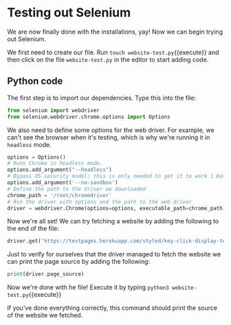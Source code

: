 # Testing out Selenium
We are now finally done with the installations, yay! Now we can begin trying out Selenium.

We first need to create our file. Run `touch website-test.py`{{execute}} and then click on the file `website-test.py` in the editor to start adding code.

## Python code
The first step is to import our dependencies. Type this into the file:

```python
from selenium import webdriver
from selenium.webdriver.chrome.options import Options
```

We also need to define some options for the web driver. For example, we can't see the browser when it's testing, which is why we're running it in `headless` mode.

```python
options = Options()
# Runs Chrome in headless mode.
options.add_argument("--headless")
# Bypass OS security model; this is only needed to get it to work i Katacodas environment
options.add_argument('--no-sandbox')
# Define the path to the driver we downloaded
chrome_path = '/root/chromedriver'
# Run the driver with options and the path to the web driver
driver = webdriver.Chrome(options=options, executable_path=chrome_path)
```

Now we're all set! We can try fetching a website by adding the following to the end of the file:

```python
driver.get('https://testpages.herokuapp.com/styled/key-click-display-test.html')
```
Just to verify for ourselves that the driver managed to fetch the website we can print the page source by adding the following:

```python
print(driver.page_source)
```

Now we're done with he file! Execute it by typing
`python3 website-test.py`{{execute}}

If you've done everything correctly, this command should print the source of the website we fetched.
